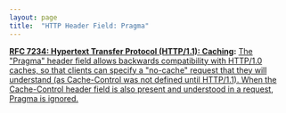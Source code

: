 ```yaml
---
layout: page
title:  "HTTP Header Field: Pragma"
---
```


**[RFC 7234: Hypertext Transfer Protocol (HTTP/1.1): Caching](/specs/IETF/RFC/7234 "The Hypertext Transfer Protocol (HTTP) is an application-level protocol for distributed, collaborative, hypertext information systems. This document defines requirements on HTTP caches and the associated header fields that control cache behavior or indicate cacheable response messages."):** [The "Pragma" header field allows backwards compatibility with HTTP/1.0 caches, so that clients can specify a "no-cache" request that they will understand (as Cache-Control was not defined until HTTP/1.1). When the Cache-Control header field is also present and understood in a request, Pragma is ignored.](http://tools.ietf.org/html/rfc7234#section-5.4)

